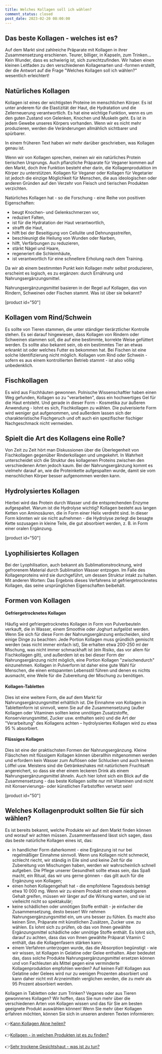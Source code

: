 ```yaml
---
title: Welches Kollagen soll ich wählen?
comment_status: closed
post_date: 2023-02-20 08:00:00
---
```

<!-- wp:heading -->
<h2>Das beste Kollagen - welches ist es?</h2>
<!-- /wp:heading -->

<!-- wp:paragraph -->
<p>Auf dem Markt sind zahlreiche Präparate mit Kollagen in ihrer Zusammensetzung erschienen. Teurer, billiger, in Kapseln, zum Trinken... Kein Wunder, dass es schwierig ist, sich zurechtzufinden. Wir haben einen kleinen Leitfaden zu den verschiedenen Kollagenarten und -formen erstellt, der die Antwort auf die Frage "Welches Kollagen soll ich wählen?" wesentlich erleichtert!</p>
<!-- /wp:paragraph -->

<!-- wp:heading -->
<h2>Natürliches Kollagen</h2>
<!-- /wp:heading -->

<!-- wp:paragraph -->
<p>Kollagen ist eines der wichtigsten Proteine im menschlichen Körper. Es ist unter anderem für die Elastizität der Haut, die Hydratation und die Zellerneuerung verantwortlich. Es hat eine wichtige Funktion, wenn es um den guten Zustand von Gelenken, Knochen und Muskeln geht. Es ist in jedem Gewebe unseres Körpers vorhanden. Wenn wir es nicht mehr produzieren, werden die Veränderungen allmählich sichtbarer und spürbarer.</p>
<!-- /wp:paragraph -->

<!-- wp:paragraph -->
<p>In einem früheren Text haben wir mehr darüber geschrieben, was Kollagen genau ist.</p>
<!-- /wp:paragraph -->

<!-- wp:paragraph -->
<p>Wenn wir von Kollagen sprechen, meinen wir ein natürliches Protein tierischen Ursprungs. Auch pflanzliche Präparate für Veganer kommen auf den Markt, doch ihre Funktion besteht eher darin, die Kollagenproduktion im Körper zu unterstützen. Kollagen für Veganer oder Kollagen für Vegetarier ist jedoch die einzige Möglichkeit für Menschen, die aus ideologischen oder anderen Gründen auf den Verzehr von Fleisch und tierischen Produkten verzichten.</p>
<!-- /wp:paragraph -->

<!-- wp:paragraph -->
<p>Natürliches Kollagen hat - so die Forschung - eine Reihe von positiven Eigenschaften:</p>
<!-- /wp:paragraph -->

<!-- wp:list -->
<ul><!-- wp:list-item -->
<li>beugt Knochen- und Gelenkschmerzen vor,</li>
<!-- /wp:list-item -->

<!-- wp:list-item -->
<li>reduziert Falten,</li>
<!-- /wp:list-item -->

<!-- wp:list-item -->
<li>ist für die Hydratation der Haut verantwortlich,</li>
<!-- /wp:list-item -->

<!-- wp:list-item -->
<li>strafft die Haut,</li>
<!-- /wp:list-item -->

<!-- wp:list-item -->
<li>hilft bei der Beseitigung von Cellulite und Dehnungsstreifen,</li>
<!-- /wp:list-item -->

<!-- wp:list-item -->
<li>beschleunigt die Heilung von Wunden oder Narben,</li>
<!-- /wp:list-item -->

<!-- wp:list-item -->
<li>hilft, Verfärbungen zu reduzieren,</li>
<!-- /wp:list-item -->

<!-- wp:list-item -->
<li>stärkt Nägel und Haare,</li>
<!-- /wp:list-item -->

<!-- wp:list-item -->
<li>regeneriert die Schleimhäute,</li>
<!-- /wp:list-item -->

<!-- wp:list-item -->
<li>ist verantwortlich für eine schnellere Erholung nach dem Training.</li>
<!-- /wp:list-item --></ul>
<!-- /wp:list -->

<!-- wp:paragraph -->
<p>Da wir ab einem bestimmten Punkt kein Kollagen mehr selbst produzieren, erscheint es logisch, es zu ergänzen: durch Ernährung und Nahrungsergänzungsmittel.</p>
<!-- /wp:paragraph -->

<!-- wp:paragraph -->
<p>Nahrungsergänzungsmittel basieren in der Regel auf Kollagen, das von Rindern, Schweinen oder Fischen stammt. Was ist über sie bekannt?</p>
<!-- /wp:paragraph -->

<!-- wp:shortcode -->
[product id="50"]
<!-- /wp:shortcode -->

<!-- wp:heading -->
<h2>Kollagen vom Rind/Schwein</h2>
<!-- /wp:heading -->

<!-- wp:paragraph -->
<p>Es sollte von Tieren stammen, die unter ständiger tierärztlicher Kontrolle stehen. Es sei darauf hingewiesen, dass Kollagen von Rindern oder Schweinen stammen soll, die auf eine bestimmte, korrekte Weise gefüttert werden. Es sollte also bekannt sein, ob ein bestimmtes Tier an etwas erkrankt ist oder welches Futter es bekommen hat. Bei Fischen ist eine solche Identifizierung nicht möglich. Kollagen vom Rind oder Schwein - sofern es aus einem kontrollierten Betrieb stammt - ist also völlig unbedenklich.</p>
<!-- /wp:paragraph -->

<!-- wp:paragraph -->
<p></p>
<!-- /wp:paragraph -->

<!-- wp:heading -->
<h2>Fischkollagen</h2>
<!-- /wp:heading -->

<!-- wp:paragraph -->
<p>Es wird aus Fischhäuten gewonnen. Polnische Wissenschaftler haben einen Weg gefunden, Kollagen so zu "verarbeiten", dass ein hochwertiges Gel für die Haut entsteht. Und gerade in dieser Form - Kosmetika zur äußeren Anwendung - lohnt es sich, Fischkollagen zu wählen. Die pulverisierte Form wird weniger gut aufgenommen, und außerdem lassen sich der charakteristische Fischgeruch und oft auch ein spezifischer fischiger Nachgeschmack nicht vermeiden.</p>
<!-- /wp:paragraph -->

<!-- wp:paragraph -->
<p></p>
<!-- /wp:paragraph -->

<!-- wp:heading -->
<h2>Spielt die Art des Kollagens eine Rolle?</h2>
<!-- /wp:heading -->

<!-- wp:paragraph -->
<p>Von Zeit zu Zeit hört man Diskussionen über die Überlegenheit von Fischkollagen gegenüber Rinderkollagen und umgekehrt. In Wahrheit unterscheidet sich die Struktur des kollagenen Proteins zwischen den verschiedenen Arten jedoch kaum. Bei der Nahrungsergänzung kommt es vielmehr darauf an, wie die Proteinkette aufgespalten wurde, damit sie vom menschlichen Körper besser aufgenommen werden kann.</p>
<!-- /wp:paragraph -->

<!-- wp:heading -->
<h2>Hydrolysiertes Kollagen</h2>
<!-- /wp:heading -->

<!-- wp:paragraph -->
<p>Hierbei wird das Protein durch Wasser und die entsprechenden Enzyme aufgespaltet. Warum ist die Hydrolyse wichtig? Kollagen besteht aus langen Ketten von Aminosäuren, die in Form einer Helix verdreht sind. In dieser Form könnten wir sie nicht aufnehmen - die Hydrolyse zerlegt die besagte Kette sozusagen in kleine Teile, die gut absorbiert werden, z. B. in Form einer oralen Ergänzung.</p>
<!-- /wp:paragraph -->

<!-- wp:paragraph -->
<p></p>
<!-- /wp:paragraph -->

<!-- wp:shortcode -->
[product id="50"]
<!-- /wp:shortcode -->

<!-- wp:heading -->
<h2>Lyophilisiertes Kollagen</h2>
<!-- /wp:heading -->

<!-- wp:paragraph -->
<p>Bei der Lyophilisation, auch bekannt als Sublimationstrocknung, wird gefrorenem Material durch Sublimation Wasser entzogen. Im Falle des Kollagenproteins wird sie durchgeführt, um dessen Struktur intakt zu halten. Mit anderen Worten: Das Ergebnis dieses Verfahrens ist gefriergetrocknetes Kollagen, das seine ursprünglichen Eigenschaften beibehält.</p>
<!-- /wp:paragraph -->

<!-- wp:heading -->
<h2>Formen von Kollagen</h2>
<!-- /wp:heading -->

<!-- wp:heading {"level":4} -->
<h4>Gefriergetrocknetes Kollagen</h4>
<!-- /wp:heading -->

<!-- wp:paragraph -->
<p>Häufig wird gefriergetrocknetes Kollagen in Form von Pulverbeuteln verkauft, die in Wasser, einem Smoothie oder Joghurt aufgelöst werden. Wenn Sie sich für diese Form der Nahrungsergänzung entscheiden, sind einige Dinge zu beachten: Jede Portion Kollagen muss gründlich gemischt werden (was nicht immer einfach ist), Sie erhalten etwa 200-250 ml der Mischung, was nicht immer schmackhaft ist (ein Risiko, das vor allem für Fischkollagen gilt), und außerdem ist es bei dieser Form der Nahrungsergänzung nicht möglich, eine Portion Kollagen "zwischendurch" einzunehmen. Kollagen in Pulverform ist daher eine gute Wahl für Menschen, die einen entspannten Lebensstil führen und denen es nichts ausmacht, eine Weile für die Zubereitung der Mischung zu benötigen.</p>
<!-- /wp:paragraph -->

<!-- wp:heading {"level":4} -->
<h4>Kollagen-Tabletten</h4>
<!-- /wp:heading -->

<!-- wp:paragraph -->
<p>Dies ist eine weitere Form, die auf dem Markt für Nahrungsergänzungsmittel erhältlich ist. Die Einnahme von Kollagen in Tablettenform ist sinnvoll, wenn Sie auf die Zusammensetzung (außer Kollagen oder Vitaminen sollten keine unnötigen Zusatzstoffe, Konservierungsmittel, Zucker usw. enthalten sein) und die Art der "Verarbeitung" des Kollagens achten – hydrolysiertes Kollagen wird zu etwa 95 % absorbiert.</p>
<!-- /wp:paragraph -->

<!-- wp:heading {"level":4} -->
<h4>Flüssiges Kollagen</h4>
<!-- /wp:heading -->

<!-- wp:paragraph -->
<p>Dies ist eine der praktischsten Formen der Nahrungsergänzung. Kleine Fläschchen mit flüssigem Kollagen können überallhin mitgenommen werden und erfordern kein Wasser zum Auflösen oder Schlucken und auch keinen Löffel usw. Meistens sind die Getränkeshakes mit natürlichem Fruchtsaft angereichert, so dass sie eher einem leckeren Drink als einem Nahrungsergänzungsmittel ähneln. Auch hier lohnt sich ein Blick auf die Zusammensetzung - das beste Kollagen sollte nur mit Vitaminen und nicht mit Konservierungs- oder künstlichen Farbstoffen versetzt sein!</p>
<!-- /wp:paragraph -->

<!-- wp:shortcode -->
[product id="50"]
<!-- /wp:shortcode -->

<!-- wp:heading -->
<h2>Welches Kollagenprodukt sollten Sie für sich wählen?</h2>
<!-- /wp:heading -->

<!-- wp:paragraph -->
<p>Es ist bereits bekannt, welche Produkte wir auf dem Markt finden können und worauf wir achten müssen. Zusammenfassend lässt sich sagen, dass das beste natürliche Kollagen eines ist, das:</p>
<!-- /wp:paragraph -->

<!-- wp:list -->
<ul><!-- wp:list-item -->
<li>in handlicher Form daherkommt - eine Ergänzung ist nur bei regelmäßiger Einnahme sinnvoll. Wenn uns Kollagen nicht schmeckt, schlecht riecht, wir ständig in Eile sind und keine Zeit für die Zubereitung von Mischungen haben, werden wir wahrscheinlich schnell aufgeben. Die Pflege unserer Gesundheit sollte etwas sein, das Spaß macht, ein Ritual, das wir uns gerne gönnen - das gilt auch für die Ergänzung von Kollagen;</li>
<!-- /wp:list-item -->

<!-- wp:list-item -->
<li>einen hohen Kollagengehalt hat - die empfohlene Tagesdosis beträgt etwa 10 000 mg. Wenn wir zu einem Produkt mit einem niedrigeren Gehalt greifen, müssen wir länger auf die Wirkung warten, und sie ist vielleicht nicht so spektakulär;</li>
<!-- /wp:list-item -->

<!-- wp:list-item -->
<li>keine schädlichen oder unnötigen Stoffe enthält - je einfacher die Zusammensetzung, desto besser! Wir nehmen Nahrungsergänzungsmittel ein, um uns besser zu fühlen. Es macht also keinen Sinn, Präparate mit künstlichen Zusätzen, Zucker usw. zu wählen. Es lohnt sich zu prüfen, ob das von Ihnen gewählte Ergänzungsmittel schädliche oder unnötige Stoffe enthält. Es lohnt sich, darauf zu achten, dass das von Ihnen gewählte Präparat Vitamin C enthält, das die Kollagenfasern stärken kann;</li>
<!-- /wp:list-item -->

<!-- wp:list-item -->
<li>einem Verfahren unterzogen wurde, das die Absorption begünstigt - wie wir wissen, ist Kollagen in Gelatine oder Gelee enthalten. Aber bedeutet das, dass solche Produkte Nahrungsergänzungsmittel ersetzen können und von Fachleuten als Mittel gegen eine verminderte Kollagenproduktion empfohlen werden? Auf keinen Fall! Kollagen aus Gelatine oder Gelees wird nur zu wenigen Prozenten absorbiert und kann daher nicht mit Arzneimitteln verglichen werden, die zu mehr als 95 Prozent absorbiert werden.</li>
<!-- /wp:list-item --></ul>
<!-- /wp:list -->

<!-- wp:paragraph -->
<p>Kollagen in Tabletten oder zum Trinken? Veganes oder aus Tieren gewonnenes Kollagen? Wir hoffen, dass Sie nun mehr über die verschiedenen Arten von Kollagen wissen und das für Sie am besten geeignete Produkt auswählen können! Wenn Sie mehr über Kollagen erfahren möchten, können Sie sich in unseren anderen Texten informieren:</p>
<!-- /wp:paragraph -->

<!-- wp:paragraph -->
<p>👉<a href="https://primabiotic.de/kann-kollagen-akne-heilen/">Kann Kollagen Akne heilen?</a></p>
<!-- /wp:paragraph -->

<!-- wp:paragraph -->
<p>👉<a href="https://primabiotic.de/6-gruende-fuer-die-verwendung-von-kollagen/">Kollagen - in welchen Produkten ist es zu finden?</a></p>
<!-- /wp:paragraph -->

<!-- wp:paragraph -->
<p>👉<a href="https://primabiotic.de/sehr-trockene-gesichtshaut-was-ist-zu-tun/">Sehr trockene Gesichtshaut - was ist zu tun?</a></p>
<!-- /wp:paragraph -->